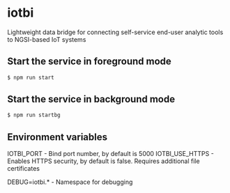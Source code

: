 # iotbi
Lightweight data bridge for connecting self-service end-user analytic tools to NGSI-based IoT systems



## Start the service in foreground mode
```sh
$ npm run start
```


## Start the service in background mode
```sh
$ npm run startbg 
```



## Environment variables
IOTBI_PORT   	- Bind port number, by default is 5000 
IOTBI_USE_HTTPS	- Enables HTTPS security, by default is false. Requires additional file certificates

DEBUG=iotbi.*   - Namespace for debugging 
